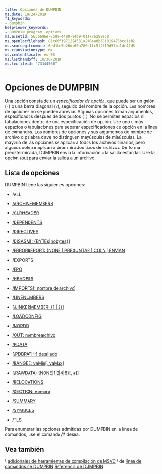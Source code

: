 ```yaml
---
title: Opciones de DUMPBIN
ms.date: 10/24/2019
f1_keywords:
- dumpbin
helpviewer_keywords:
- DUMPBIN program, options
ms.assetid: 563b696e-7599-4480-94b9-014776289ec8
ms.openlocfilehash: 81c66f1971294531a2904a0b681819476bcc1eb2
ms.sourcegitcommit: 6ed1bc5b26dc60a780c1fc5f2f19d57ba1dc47d8
ms.translationtype: MT
ms.contentlocale: es-ES
ms.lasthandoff: 10/30/2019
ms.locfileid: "73144560"
---
```

# <a name="dumpbin-options"></a>Opciones de DUMPBIN

Una opción consta de un *especificador de opción*, que puede ser un guión (`-`) o una barra diagonal (`/`), seguido del nombre de la opción. Los nombres de opciones no se pueden abreviar. Algunas opciones toman argumentos, especificados después de dos puntos (`:`). No se permiten espacios ni tabulaciones dentro de una especificación de opción. Use uno o más espacios o tabulaciones para separar especificaciones de opción en la línea de comandos. Los nombres de opciones y sus argumentos de nombre de archivo o palabra clave no distinguen mayúsculas de minúsculas. La mayoría de las opciones se aplican a todos los archivos binarios, pero algunos solo se aplican a determinados tipos de archivos. De forma predeterminada, DUMPBIN envía la información a la salida estándar. Use la opción [/out](out-dumpbin.md) para enviar la salida a un archivo.

## <a name="options-list"></a>Lista de opciones

DUMPBIN tiene las siguientes opciones:

- [/ALL](all.md)

- [/ARCHIVEMEMBERS](archivemembers.md)

- [/CLRHEADER](clrheader.md)

- [/DEPENDENTS](dependents.md)

- [/DIRECTIVES](directives.md)

- [/DISASM\[: {BYTEs\|nobytes}\]](disasm.md)

- [/ERRORREPORT: {NONE | PREGUNTAR | COLA | ENVÍAN](errorreport-dumpbin-exe.md)

- [/EXPORTS](dash-exports.md)

- [/FPO](fpo.md)

- [/HEADERS](headers.md)

- [/IMPORTS\[: nombre de archivo\]](imports-dumpbin.md)

- [/LINENUMBERS](linenumbers.md)

- [\[/LINKERMEMBER: {1 | 2}\]](linkermember.md)

- [/LOADCONFIG](loadconfig.md)

- [/NOPDB](nopdb.md)

- [/OUT: nombrearchivo](out-dumpbin.md)

- [/PDATA](pdata.md)

- [\[/PDBPATH:\] detallado](pdbpath.md)

- [/RANGEE: vaMin\[, vaMax\]](range.md)

- [\[/RAWDATA: {NONE\|1\|2\|4\|8}\[, #\]\]](rawdata.md)

- [/RELOCATIONS](relocations.md)

- [/SECTION: nombre](section-dumpbin.md)

- [/SUMMARY](summary.md)

- [/SYMBOLS](symbols.md)

- [/TLS](tls.md)

Para enumerar las opciones admitidas por DUMPBIN en la línea de comandos, use el comando **/?** desea.

## <a name="see-also"></a>Vea también

\ [adicionales de herramientas de compilación de MSVC](c-cpp-build-tools.md)
\ de [línea de comandos de DUMPBIN](dumpbin-command-line.md)
[Referencia de DUMPBIN](dumpbin-reference.md)
